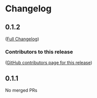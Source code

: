 # Changelog

<!-- <START NEW CHANGELOG ENTRY> -->

## 0.1.2

([Full Changelog](https://github.com/databrix-org/jupyterlab-forum/compare/v0.1.1))

### Contributors to this release

([GitHub contributors page for this release](https://github.com/databrix-org/jupyterlab-forum/graphs/contributors?from=2024-07-24&to=2024-07-25&type=c))

<!-- <END NEW CHANGELOG ENTRY> -->

## 0.1.1

No merged PRs
